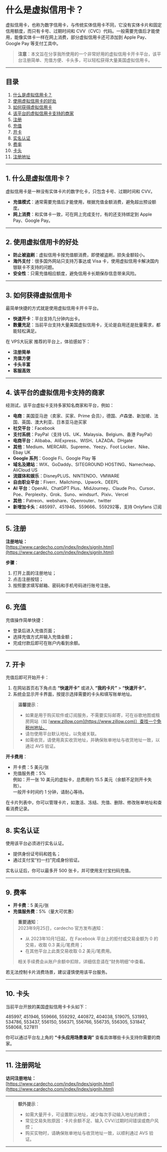 # 什么是虚拟信用卡？

虚拟信用卡，也称为数字信用卡，与传统实体信用卡不同，它没有实体卡片和固定信用额度，而只有卡号、过期时间和 CVV（CVC）代码。一般需要充值后才能使用，能像实体卡一样在网上消费，部分虚拟信用卡还可添加到 Apple Pay、Google Pay 等支付工具中。

> **注意**：本文旨在分享我所使用的一个非常好用的虚拟信用卡开卡平台，该平台注册简单、充值方便、卡头多，可以轻松获得大量美国虚拟信用卡。

---

## 目录
1. [什么是虚拟信用卡？](#1-什么是虚拟信用卡)
2. [使用虚拟信用卡的好处](#2-使用虚拟信用卡的好处)
3. [如何获得虚拟信用卡](#3-如何获得虚拟信用卡)
4. [该平台的虚拟信用卡支持的商家](#4-该平台的虚拟信用卡支持的商家)
5. [注册](#5-注册)
6. [充值](#6-充值)
7. [开卡](#7-开卡)
8. [实名认证](#8-实名认证)
9. [费率](#9-费率)
10. [卡头](#10-卡头)
11. [注册地址](#11-注册地址)

---

## 1. 什么是虚拟信用卡？

虚拟信用卡是一种没有实体卡片的数字化卡，只包含卡号、过期时间和 CVV。  
- **充值模式**：通常需要充值后才能使用，根据充值金额消费，避免超出预设额度。  
- **网上消费**：和实体卡一致，可在网上完成支付，有的还支持绑定到 Apple Pay、Google Pay。

---

## 2. 使用虚拟信用卡的好处

- **防止被盗刷**：虚拟信用卡按充值额消费，即使被盗刷，损失金额较小。  
- **海外支付**：很多国外网站只支持万事达或 Visa 卡，使用虚拟信用卡解决国内银联卡不支持的问题。  
- **安全性**：只需充值相应额度，避免信用卡长期保存信息带来风险。

---

## 3. 如何获得虚拟信用卡

最简单快捷的方式就是使用虚拟信用卡开卡平台。  
- **快速开卡**：平台支持几分钟内出卡。  
- **数量充足**：当前平台支持大量美国虚拟信用卡，无论是自用还是批量需求，都能轻松满足。

在 VPS大玩家 推荐的平台上，体验感如下：
- **注册简单**
- **充值方便**
- **卡头丰富**
- **客服高效**

---

## 4. 该平台的虚拟信用卡支持的商家

经测试，该平台虚拟卡支持多家知名商家和平台，例如：
- **电商**：美国亚马逊（卖家、买家、Prime 会员），德国、卢森堡、新加坡、法国、英国、澳大利亚、日本亚马逊买家  
- **社交平台**：Facebook  
- **支付系统**：PayPal（支持 US、UK、Malaysia、Belgium、香港 PayPal）  
- **电商平台**：Alibaba、AliExpress、WISH、LAZADA、DHgate  
- **其他**：Medium、MERCARI、Supreme、Yeezy、Foot Locker、Nike、Ebay UK  
- **Google 系列**：Google Fi、Google Play 等  
- **域名及建站**：WIX、GoDaddy、SITEGROUND HOSTING、Namecheap、AliCloud US  
- **流媒体和娱乐**：DisneyPLUS、NINTENDO、VMWARE  
- **自由职业平台**：Fiverr、Mailchimp、Upwork、DEEPL  
- **AI 平台**：OpenAI、ChatGPT Plus、MidJourney、Claude Pro、Cursor、Poe、Perplexity、Grok、Suno、windsurf、Pixiv、Vercel  
- **其他**：Patreon、webshare、Openrouter、twitter  
- **新增加卡头**：485997、451946、559666、559292等，支持 Onlyfans 订阅

---

## 5. 注册

**注册地址：**  
[https://www.cardecho.com/index/Index/signIn.html](https://www.cardecho.com/index/Index/signIn.html)

**步骤**：
1. 打开上面的注册地址；
2. 点击注册按钮；
3. 按照要求填写邮箱、密码和手机号码进行账号注册。

---

## 6. 充值

充值操作简单快捷：  
- 登录后进入充值页面；
- 选择充值方式并输入充值金额；  
- 完成付款后即可在账户内看到余额。

---

## 7. 开卡

充值后即可开始开卡：

1. 在网站首页右下角点击 **“快速开卡”** 或进入 **“我的卡片”** > **“快速开卡”**。
2. 系统会显示开卡界面，按提示选择需要的卡头和填写账单地址。

> **温馨提示**：
> - 如果是用于购买软件或订阅服务，不需要实际邮寄，可在谷歌地图或租房网站（如 [www.zillow.com](https://www.zillow.com)）查找一个免税州地址。
> - 请勿使用平台默认地址，以免被关联。
> - 如需收货，请使用真实收货地址，并确保账单地址与收货地址一致，以通过 AVS 验证。

**开卡费用**：  
- 开卡费：5 美元/张  
- 充值服务费：5%  
例如：开一张 10 美元的虚拟卡，总费用约 15.5 美元（余额不足则开卡失败）。  
一般开卡时间约 1 分钟，请耐心等待。

在卡片列表中，你可以管理卡片，如激活、冻结、充值、删除、修改账单地址和查看消费记录。

---

## 8. 实名认证

使用该平台必须进行实名认证。  
- 提供身份证号码和姓名；  
- 通过支付宝“扫一扫”完成身份验证。  

实名认证后，你可以最多开 500 张卡，并可使用支付宝扫码充值。

---

## 9. 费率

- **开卡费**：5 美元/张  
- **充值服务费**：5%（量大可优惠）

> **重要通知**：  
> 2023年9月25日，cardecho 官方发布通知：
> - 从 2023年10月1日起，在 Facebook 平台上的拒付或交易金额为 0 的交易，收取 0.3 美元/笔费用；
> - 在其他平台上此类交易收取 0.2 美元/笔费用。
>
> 相关手续费会从账户余额中扣除，详细信息请在“财务明细”中查看。

若无法控制卡片消费场景，建议谨慎使用该平台服务。

---

## 10. 卡头

当前平台开放的美国虚拟信用卡卡头如下：

485997, 451946, 559666, 559292, 440872, 404038, 519075, 531993, 534786, 553437, 556150, 556371, 556766, 556735, 556305, 531847, 558068, 527811

你可以通过平台左上角的 **“卡头应用场景查询”** 查看具体哪些卡头支持你需要的商家。

---

## 11. 注册网址

**访问注册地址：**  
[https://www.cardecho.com/index/Index/signIn.html](https://www.cardecho.com/index/Index/signIn.html)

---

> **额外提示**：
> - 如需大量开卡，可设置默认地址，减少每次手动输入地址的麻烦；
> - 常见交易失败原因：卡片余额不足、输入 CVV/过期时间错误或商户风控；
> - 购买实物时，请确保账单地址与收货地址一致，以顺利通过 AVS 验证。

---
